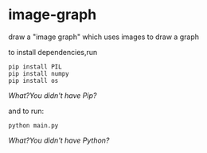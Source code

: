 # image-graph
draw a "image graph" which uses images to draw a graph

to install dependencies,run
```shell
pip install PIL
pip install numpy
pip install os
```
*What?You didn't have Pip?*

and to run:
```shell
python main.py
```
*What?You didn't have Python?*

